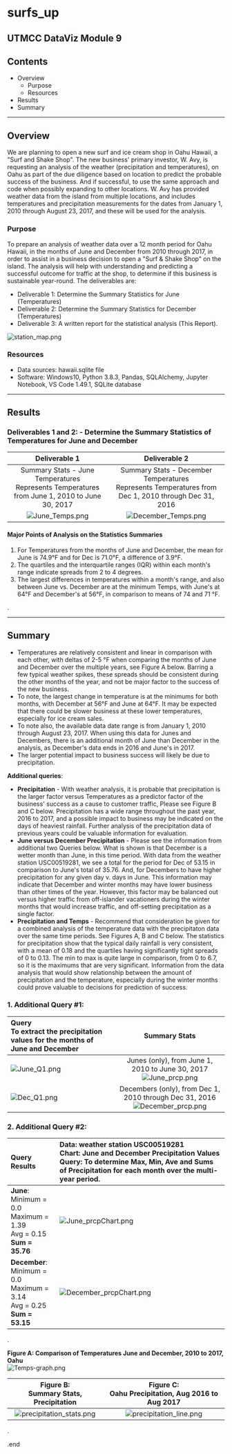 # surfs_up
UTMCC DataViz Module 9
---

## Contents 
  * Overview
    - Purpose
    - Resources
  * Results
  * Summary
 

---  

## Overview 
  
  We are planning to open a new surf and ice cream shop in Oahu Hawaii, a "Surf and Shake Shop". The new business' primary investor, W. Avy, is requesting an analysis of the weather (precipitation and temperatures), on Oahu as part of the due diligence based on location to predict the probable success of the business. And if successful, to use the same approach and code when possibly expanding to other locations. W. Avy has provided weather data from the island from multiple locations, and includes temperatures and precipitation measurements for the dates from January 1, 2010 through August 23, 2017, and these will be used for the analysis. 

   ### Purpose
   To prepare an analysis of weather data over a 12 month period for Oahu Hawaii, in the months of June and December from 2010 through 2017, in order to assist in a business decision to open a "Surf & Shake Shop" on the island. The analysis will help with understanding and predicting a successful outcome for traffic at the shop, to determine if this business is sustainable year-round. The deliverables are: 
   - Deliverable 1: Determine the Summary Statistics for June (Temperatures)
   - Deliverable 2: Determine the Summary Statistics for December (Temperatures)
   - Deliverable 3: A written report for the statistical analysis (This Report). 
  
   ![station_map.png](https://github.com/larrydodson/surfs_up/blob/master/station_map.png)

   ### Resources
  * Data sources: hawaii.sqlite file
  * Software: Windows10, Python 3.8.3, Pandas, SQLAlchemy, Jupyter Notebook, VS Code 1.49.1, SQLite database
  

--- 

## Results
  
  ### Deliverables 1 and 2:  - Determine the Summary Statistics of Temperatures for June and December
   
   | **Deliverable 1** | **Deliverable 2** |
   | :---:  | :---:  |
   | Summary Stats - June Temperatures <br> Represents Temperatures from June 1, 2010 to June 30, 2017 | Summary Stats - December Temperatures <br> Represents Temperatures from Dec 1, 2010 through Dec 31, 2016 |
   | ![June_Temps.png](https://github.com/larrydodson/surfs_up/blob/master/June_Temps.png) | ![December_Temps.png](https://github.com/larrydodson/surfs_up/blob/master/December_Temps.png) |



   #### Major Points of Analysis on the Statistics Summaries 
   1. For Temperatures from the months of June and December, the mean for June is 74.9°F and for Dec is 71.0°F, a difference of 3.9°F. 
   2. The quartiles and the interquartile ranges (IQR) within each month's range indicate spreads from 2 to 4 degrees.  
   3. The largest differences in temperatures within a month's range, and also between June vs. December are at the minimum Temps, with June's at 64°F and December's at 56°F, in comparison to means of 74 and 71 °F.


.  

---


## Summary 

  * Temperatures are relatively consistent and linear in comparison with each other, with deltas of 2-5 °F when comparing the months of June and December over the multiple years, see Figure A below. Barring a few typical weather spikes, these spreads should be consistent during the other months of the year, and not be major factor to the success of the new business. 
  * To note, the largest change in temperature is at the minimums for both months, with December at 56°F and June at 64°F. It may be expected that there could be slower business at these lower temperatures, especially for ice cream sales. 
  * To note also, the available data date range is from January 1, 2010 through August 23, 2017. When using this data for Junes and Decembers, there is an additional month of June than December in the analysis, as December's data ends in 2016 and June's in 2017. 
  * The larger potential impact to business success will likely be due to precipitation. 


  **Additional queries**:
  * **Precipitation** - With weather analysis, it is probable that precipitation is the larger factor versus Temperatures as a predictor factor of the business' success as a cause to customer traffic, Please see Figure B and C below. Precipitation has a wide range throughout the past year, 2016 to 2017, and a possible impact to business may be indicated on the days of heaviest rainfall. Further analysis of the precipitation data of previous years could be valuable information for evaluation.  
  * **June versus December Precipitation** - Please see the information from additional two Queries below. What is shown is that December is a wetter month than June, in this time period. With data from the weather station USC00519281, we see a total for the period for Dec of 53.15 in comparison to June's total of 35.76. And, for Decembers to have higher precipitation for any given day v. days in June. This information may indicate that December and winter months may have lower business than other times of the year. However, this factor may be balanced out versus higher traffic from off-islander vacationers during the winter months that would increase traffic, and off-setting precipitation as a single factor. 
  * **Precipitation and Temps** - Recommend that consideration be given for a combined analysis of the temperature data with the precipitaton data over the same time periods. See Figures A, B and C below. The statistics for precipitation show that the typical daily rainfall is very consistent, with a mean of 0.18 and the quartiles having significantly tight spreads of 0 to 0.13. The min to max is quite large in comparison, from 0 to 6.7, so it is the maximums that are very significant. Information from the data analysis that would show relationship between the amount of precipitation and the temperature, especially during the winter months could prove valuable to decisions for prediction of success.

 ### 1. Additional Query #1:
 
  | **Query** <br> To extract the precipitation values for the months of June and December| **Summary Stats** |
  | :--- | :---: |
  | ![June_Q1.png](https://github.com/larrydodson/surfs_up/blob/master/June_Q1.png) | Junes (only), from June 1, 2010 to June 30, 2017 <br> ![June_prcp.png](https://github.com/larrydodson/surfs_up/blob/master/June_prcp.png) |
  | ![Dec_Q1.png](https://github.com/larrydodson/surfs_up/blob/master/Dec_Q1.png) | Decembers (only), from Dec 1, 2010 through Dec 31, 2016 <br> ![December_prcp.png](https://github.com/larrydodson/surfs_up/blob/master/December_prcp.png) |
 
 
 
 
 ### 2. Additional Query #2:
  | **Query Results** | Data: weather station USC00519281 <br> **Chart**: June and December Precipitation Values <br> **Query**: To determine Max, Min, Ave and Sums of Precipitation for each month over the multi-year period. |
  | :--- | :--- |
  | **June**: <br> Minimum = 0.0 <br> Maximum = 1.39 <br> Avg = 0.15 <br> **Sum = 35.76** | ![June_prcpChart.png](https://github.com/larrydodson/surfs_up/blob/master/June_prcpChart.png) | 
  | **December**: <br> Minimum = 0.0 <br> Maximum = 3.14 <br> Avg = 0.25 <br> **Sum = 53.15** | ![December_prcpChart.png](https://github.com/larrydodson/surfs_up/blob/master/December_prcpChart.png) |  


.


 **Figure A: Comparison of Temperatures June and December, 2010 to 2017, Oahu** <br> 
 ![Temps-graph.png](https://github.com/larrydodson/surfs_up/blob/master/Temps-graph.png)



| **Figure B: <br> Summary Stats, Precipitation** | **Figure C: <br> Oahu Precipitation, Aug 2016 to Aug 2017** |
| :---: | :---: |
| ![precipitation_stats.png](https://github.com/larrydodson/surfs_up/blob/master/precipitation_stats.png) | ![precipitation_line.png](https://github.com/larrydodson/surfs_up/blob/master/precipitation_line.png) |






.

.end 
